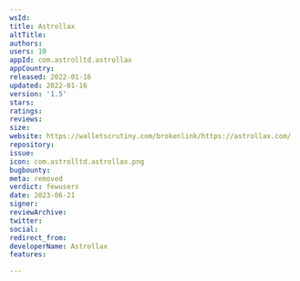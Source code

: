 ```yaml
---
wsId: 
title: Astrollax
altTitle: 
authors: 
users: 10
appId: com.astrolltd.astrollax
appCountry: 
released: 2022-01-16
updated: 2022-01-16
version: '1.5'
stars: 
ratings: 
reviews: 
size: 
website: https://walletscrutiny.com/brokenlink/https://astrollax.com/
repository: 
issue: 
icon: com.astrolltd.astrollax.png
bugbounty: 
meta: removed
verdict: fewusers
date: 2023-06-21
signer: 
reviewArchive: 
twitter: 
social: 
redirect_from: 
developerName: Astrollax
features: 

---
```


